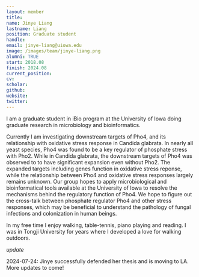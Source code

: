 ```yaml
---
layout: member
title:
name: Jinye Liang
lastname: Liang
position: Graduate student
handle:
email: jinye-liang@uiowa.edu
image: /images/team/jinye-liang.png
alumni: TRUE
start: 2018.08
finish: 2024.08
current_position: 
cv:
scholar:
github:
website:
twitter:
---
```


I am a graduate student in iBio program at the University of Iowa doing graduate research in microbiology and bioinformatics.

Currently I am investigating downstream targets of Pho4, and its relationship with oxidative stress response in Candida glabrata. In nearly all yeast species, Pho4 was found to be a key regulator of phosphate stress with Pho2. While in Candida glabrata, the downstream targets of Pho4 was observed to to have significant expansion even without Pho2. The expanded targets including genes function in oxidative stress reponse, while the relationship between Pho4 and oxidative stress responses largely remains unknown. Our group hopes to apply microbiological and bioinformatical tools available at the University of Iowa to resolve the mechanisms behind the regulatory function of Pho4. We hope to figure out the cross-talk between phosphate regulator Pho4 and other stress responses, which may be beneficial to understand the pathology of fungal infections and colonization in human beings.

In my free time I enjoy walking, table-tennis, piano playing and reading. I was in Tongji University for years where I developed a love for walking outdoors.  

_update_

2024-07-24: Jinye successfully defended her thesis and is moving to LA. More updates to come!
